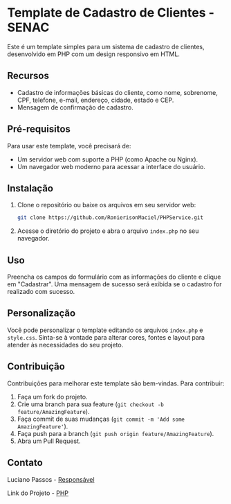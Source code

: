 # Template de Cadastro de Clientes - SENAC

Este é um template simples para um sistema de cadastro de clientes, desenvolvido em PHP com um design responsivo em HTML.

## Recursos

- Cadastro de informações básicas do cliente, como nome, sobrenome, CPF, telefone, e-mail, endereço, cidade, estado e CEP.
- Mensagem de confirmação de cadastro.

## Pré-requisitos

Para usar este template, você precisará de:
- Um servidor web com suporte a PHP (como Apache ou Nginx).
- Um navegador web moderno para acessar a interface do usuário.

## Instalação

1. Clone o repositório ou baixe os arquivos em seu servidor web:

   ```sh
   git clone https://github.com/RonierisonMaciel/PHPService.git
   ```

2. Acesse o diretório do projeto e abra o arquivo `index.php` no seu navegador.

## Uso

Preencha os campos do formulário com as informações do cliente e clique em "Cadastrar". Uma mensagem de sucesso será exibida se o cadastro for realizado com sucesso.

## Personalização

Você pode personalizar o template editando os arquivos `index.php` e `style.css`. Sinta-se à vontade para alterar cores, fontes e layout para atender às necessidades do seu projeto.

## Contribuição

Contribuições para melhorar este template são bem-vindas. Para contribuir:

1. Faça um fork do projeto.
2. Crie uma branch para sua feature (`git checkout -b feature/AmazingFeature`).
3. Faça commit de suas mudanças (`git commit -m 'Add some AmazingFeature'`).
4. Faça push para a branch (`git push origin feature/AmazingFeature`).
5. Abra um Pull Request.

## Contato

Luciano Passos - [Responsável](https://github.com/lucdospassos)

Link do Projeto - [PHP](https://github.com/RonierisonMaciel/PHPService)
